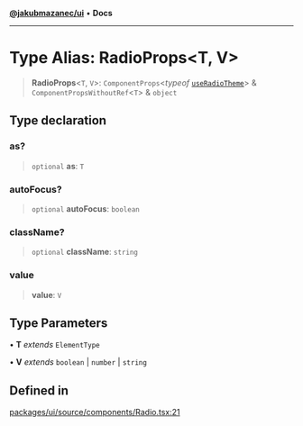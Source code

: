 [**@jakubmazanec/ui**](../README.md) • **Docs**

---

# Type Alias: RadioProps\<T, V\>

> **RadioProps**\<`T`, `V`\>: `ComponentProps`\<_typeof_
> [`useRadioTheme`](../functions/useRadioTheme.md)\> & `ComponentPropsWithoutRef`\<`T`\> & `object`

## Type declaration

### as?

> `optional` **as**: `T`

### autoFocus?

> `optional` **autoFocus**: `boolean`

### className?

> `optional` **className**: `string`

### value

> **value**: `V`

## Type Parameters

• **T** _extends_ `ElementType`

• **V** _extends_ `boolean` \| `number` \| `string`

## Defined in

[packages/ui/source/components/Radio.tsx:21](https://github.com/jakubmazanec/tools/blob/a5f92f7f2969c6804808173bd093f7dbafca1b9f/packages/ui/source/components/Radio.tsx#L21)
